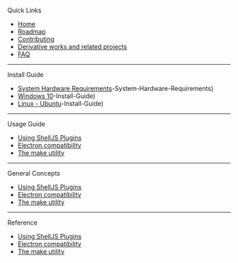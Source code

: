 Quick Links
  * [Home](https://github.com/shelljs/shelljs/wiki/Home)
  * [Roadmap](https://github.com/shelljs/shelljs/wiki/Roadmap)
  * [Contributing](https://github.com/shelljs/shelljs/wiki/Contributing)
  * [Derivative works and related projects](https://github.com/shelljs/shelljs/wiki/Derivative-works-and-related-projects)
  * [FAQ](https://github.com/shelljs/shelljs/wiki/FAQ)
***
Install Guide
  * [System Hardware Requirements](https://github.com/deepfakes/faceswap/wiki/1.1)-System-Hardware-Requirements)
  * [Windows 10](https://github.com/deepfakes/faceswap/wiki/1)-Install-Guide)
  * [Linux - Ubuntu](https://github.com/deepfakes/faceswap/wiki/1)-Install-Guide)
***
Usage Guide
  * [Using ShellJS Plugins](https://github.com/shelljs/shelljs/wiki/Using-ShellJS-Plugins)
  * [Electron compatibility](https://github.com/shelljs/shelljs/wiki/Electron-compatibility)
  * [The make utility](https://github.com/shelljs/shelljs/wiki/The-make-utility)
***
General Concepts
  * [Using ShellJS Plugins](https://github.com/shelljs/shelljs/wiki/Using-ShellJS-Plugins)
  * [Electron compatibility](https://github.com/shelljs/shelljs/wiki/Electron-compatibility)
  * [The make utility](https://github.com/shelljs/shelljs/wiki/The-make-utility)
***
Reference
  * [Using ShellJS Plugins](https://github.com/shelljs/shelljs/wiki/Using-ShellJS-Plugins)
  * [Electron compatibility](https://github.com/shelljs/shelljs/wiki/Electron-compatibility)
  * [The make utility](https://github.com/shelljs/shelljs/wiki/The-make-utility)